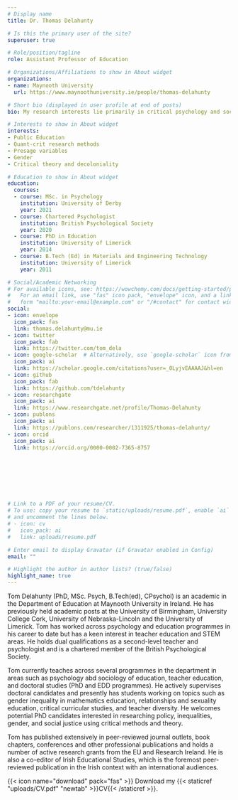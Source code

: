 ```yaml
---
# Display name
title: Dr. Thomas Delahunty 

# Is this the primary user of the site?
superuser: true

# Role/position/tagline
role: Assistant Professor of Education

# Organizations/Affiliations to show in About widget
organizations:
- name: Maynooth University
  url: https://www.maynoothuniversity.ie/people/thomas-delahunty

# Short bio (displayed in user profile at end of posts)
bio: My research interests lie primarily in critical psychology and sociology with a focus on issues of inequality within public education. I research in areas such as educational policy and politics as well as write about issues in the field of cultural criticism. 

# Interests to show in About widget
interests:
- Public Education
- Quant-crit research methods 
- Presage variables
- Gender
- Critical theory and decoloniality

# Education to show in About widget
education:
  courses:
  - course: MSc. in Psychology
    institution: University of Derby
    year: 2021
  - course: Chartered Psychologist
    institution: British Psychological Society
    year: 2020
  - course: PhD in Education
    institution: University of Limerick
    year: 2014
  - course: B.Tech (Ed) in Materials and Engineering Technology
    institution: University of Limerick
    year: 2011

# Social/Academic Networking
# For available icons, see: https://wowchemy.com/docs/getting-started/page-builder/#icons
#   For an email link, use "fas" icon pack, "envelope" icon, and a link in the
#   form "mailto:your-email@example.com" or "/#contact" for contact widget.
social:
- icon: envelope
  icon_pack: fas
  link: thomas.delahunty@mu.ie
- icon: twitter
  icon_pack: fab
  link: https://twitter.com/tom_dela
- icon: google-scholar  # Alternatively, use `google-scholar` icon from `ai` icon pack
  icon_pack: ai
  link: https://scholar.google.com/citations?user=_0LyjvEAAAAJ&hl=en
- icon: github
  icon_pack: fab
  link: https://github.com/tdelahunty
- icon: researchgate
  icon_pack: ai
  link: https://www.researchgate.net/profile/Thomas-Delahunty
- icon: publons
  icon_pack: ai
  link: https://publons.com/researcher/1311925/thomas-delahunty/
- icon: orcid
  icon_pack: ai
  link: https://orcid.org/0000-0002-7365-8757








# Link to a PDF of your resume/CV.
# To use: copy your resume to `static/uploads/resume.pdf`, enable `ai` icons in `params.toml`, 
# and uncomment the lines below.
# - icon: cv
#   icon_pack: ai
#   link: uploads/resume.pdf

# Enter email to display Gravatar (if Gravatar enabled in Config)
email: ""

# Highlight the author in author lists? (true/false)
highlight_name: true
---
```


Tom Delahunty (PhD, MSc. Psych, B.Tech(ed), CPsychol) is an academic in the Department of Education at Maynooth University in Ireland. He has previously held academic posts at the University of Birmingham, University College Cork, University of Nebraska-Lincoln and the University of Limerick. Tom has worked across psychology and education programmes in his career to date but has a keen interest in teacher education and STEM areas. He holds dual qualifications as a second-level teacher and psychologist and is a chartered member of the British Psychological Society.
 
Tom currently teaches across several programmes in the department in areas such as psychology abd sociology of education, teacher education, and doctoral studies (PhD and EDD programmes). He actively supervises doctoral candidates and presently has students working on topics such as gender inequality in mathematics education, relationships and sexuality education, critical curricular studies, and teacher diversity. He welcomes potential PhD candidates interested in researching policy, inequalities, gender, and social justice using critical methods and theory.
 
Tom has published extensively in peer-reviewed journal outlets, book chapters, conferences and other professional publications and holds a number of active research grants from the EU and Research Ireland. He is also a co-editor of Irish Educational Studies, which is the foremost peer-reviewed publication in the Irish context with an international audiences.

{{< icon name="download" pack="fas" >}} Download my {{< staticref "uploads/CV.pdf" "newtab" >}}CV{{< /staticref >}}.
